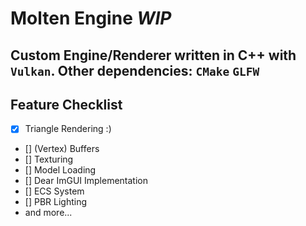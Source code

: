 # Molten Engine ***WIP***
Custom Engine/Renderer written in C++ with `Vulkan`.
Other dependencies: `CMake` `GLFW`
---
## Feature Checklist
- [x] Triangle Rendering :)
- [] (Vertex) Buffers
- [] Texturing
- [] Model Loading
- [] Dear ImGUI Implementation
- [] ECS System
- [] PBR Lighting 
- and more...